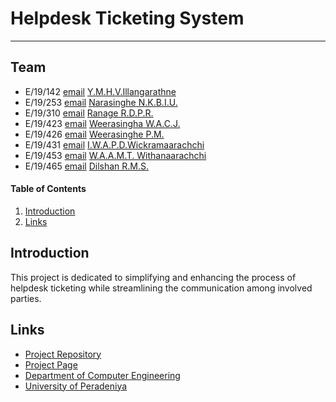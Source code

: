 # Helpdesk Ticketing System 

---

## Team

- E/19/142 [email](e19142@eng.pdn.ac.lk) [Y.M.H.V.Illangarathne](https://github.com/hashinivish) 
- E/19/253 [email](e19253@eng.pdn.ac.lk) [Narasinghe N.K.B.I.U.](https://github.com/Isira-Udantha)  
- E/19/310 [email](e19310@eng.pdn.ac.lk) [Ranage R.D.P.R.](https://github.com/PasinduRR) 
- E/19/423 [email](e19423@eng.pdn.ac.lk) [Weerasingha W.A.C.J.](https://github.com/jagath99) 
- E/19/426 [email](e19426@eng.pdn.ac.lk) [Weerasinghe P.M.](https://github.com/PubudU99)
- E/19/431 [email](e19431@eng.pdn.ac.lk) [I.W.A.P.D.Wickramaarachchi](https://github.com/Prageeth-Dananjaya)
- E/19/453 [email](e19453@eng.pdn.ac.lk) [W.A.A.M.T. Withanaarachchi](https://github.com/akashwi)
- E/19/465 [email](e19465@eng.pdn.ac.lk) [Dilshan R.M.S.](https://github.com/e19465)


#### Table of Contents

1. [Introduction](#introduction)
2. [Links](#links)

## Introduction

This project is dedicated to simplifying and enhancing the process of helpdesk ticketing while streamlining the communication 
among involved parties.

## Links

- [Project Repository](https://github.com/cepdnaclk/e19-co328-Helpdesk-Ticketing-System)
- [Project Page](https://cepdnaclk.github.io/e19-co328-Helpdesk-Ticketing-System/)
- [Department of Computer Engineering](http://www.ce.pdn.ac.lk/)
- [University of Peradeniya](https://eng.pdn.ac.lk/)

[//]: # "Please refer this to learn more about Markdown syntax"
[//]: # "https://github.com/adam-p/markdown-here/wiki/Markdown-Cheatsheet"
